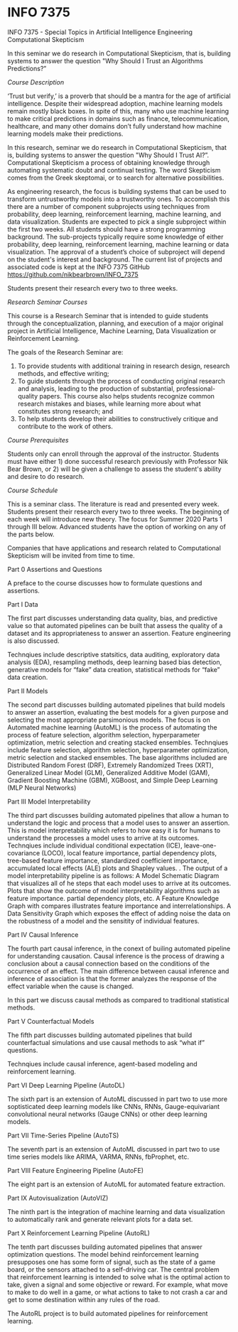 # INFO 7375   
INFO 7375 - Special Topics in Artificial Intelligence Engineering Computational Skepticism   

In this seminar we do research in Computational Skepticism, that is, building systems to answer the question "Why Should I Trust an Algorithms Predictions?”   

_Course Description_    

‘Trust but verify,’ is a proverb that should be a mantra for the age of artificial intelligence. Despite their widespread adoption, machine learning models remain mostly black boxes. In spite of this, many who use machine learning to make critical predictions in domains such as finance, telecommunication, healthcare, and many other domains don’t fully understand how machine learning models make their predictions.

In this research, seminar we do research in Computational Skepticism, that is, building systems to answer the question "Why Should I Trust AI?”.   Computational Skepticism a process of obtaining knowledge through automating systematic doubt and continual testing. The word Skepticism comes from the Greek skeptomai, or to search for alternative possibilities.  

As engineering research, the focus is building systems that can be used to transform untrustworthy models into a trustworthy ones. To accomplish this there are a number of
component subprojects using techniques from probability, deep learning, reinforcement learning, machine learning, and data visualization. Students are expected to pick a single subproject within the first two weeks. All students should have a strong programming background. The sub-projects typically require some knowledge of either probability, deep learning, reinforcement learning, machine learning or data visualization. The approval of a student’s choice of subproject will depend on the student's interest and background. The current list of projects and associated code is kept at the INFO 7375 GitHub https://github.com/nikbearbrown/INFO_7375   

Students present their research every two to three weeks.  


_Research Seminar Courses_   

This course is a Research Seminar that is intended to guide students through the conceptualization, planning, and execution of a major original project in Artificial Intelligence, Machine Learning, Data Visualization or Reinforcement Learning. 

The goals of the Research Seminar are:

1. To provide students with additional training in research design, research methods, and effective writing;     
2. To guide students through the process of conducting original research and analysis, leading to the production of substantial, professional-quality papers. This course also helps students recognize common research mistakes and biases, while learning more about what constitutes strong research; and     
3. To help students develop their abilities to constructively critique and contribute to the work of others.    
 

_Course Prerequisites_

Students only can enroll through the approval of the instructor. Students must have either 1) done successful research previously with Professor Nik Bear Brown, or 2) will be given a challenge to assess the student's ability and desire to do research.


_Course Schedule_    

This is a seminar class. The literature is read and presented every week. Students present their research every two to three weeks. The beginning of each week will introduce new theory. The focus for Summer 2020 Parts 1 through III below.  Advanced students have the option of working on any of the parts below.

Companies that have applications and research related to Computational Skepticism will be invited from time to time. 

Part 0  Assertions and Questions  

A preface to the course discusses how to formulate questions and assertions.

Part I  Data  

The first part discusses understanding data quality, bias, and predictive value so that automated pipelines can be built that assess the quality of a dataset and its appropriateness to answer an assertion. Feature engineering is also discussed.

Technqiues include descriptive statsitics, data auditing, exploratory data analysis (EDA), resampling methods, deep learning based bias detection, generative models for “fake” data creation, statistical methods for “fake” data creation.

Part II  Models  

The second part discusses building automated pipelines that build models to answer an assertion, evaluating the best models for a given purpose and selecting the most appropriate parsimonious models. The focus is on Automated machine learning (AutoML) is the process of automating the process of feature selection, algorithm selection, hyperparameter optimization, metric selection and creating stacked ensembles.
Technqiues include feature selection, algorithm selection, hyperparameter optimization, metric selection and stacked ensembles.
The base algorithms included are Distributed Random Forest (DRF), Extremely Randomized Trees (XRT), Generalized Linear Model (GLM), Generalized Additive Model (GAM), Gradient Boosting Machine (GBM), XGBoost, and Simple Deep Learning (MLP Neural Networks)

Part III  Model Interpretability   

The third part discusses building automated pipelines that allow a human to understand the logic and process that a model uses to answer an assertion. This is model interpretability which refers to how easy it is for humans to understand the processes a model uses to arrive at its outcomes.
Technqiues include individual conditional expectation (ICE), leave-one-covariance (LOCO), local feature importance, partial dependency plots, tree-based feature importance, standardized coefficient importance, accumulated local effects (ALE) plots and Shapley values. .
The output of a model interpretability pipeline is as follows:
A Model Schematic Diagram that visualizes all of he steps that each model uses to arrive at its outcomes.
Plots that show the outcome of model interpretability algorithms such as feature importance. partial dependency plots, etc.
A Feature Knowledge Graph with compares illustrates feature importance and interrelationships.
A Data Sensitivity Graph which exposes the effect of adding noise the data on the robustness of a model and the sensitity of individual features.

Part IV  Causal Inference   

The fourth part causal inference, in the conext of builing automated pipeline for understanding causation. Causal inference is the process of drawing a conclusion about a causal connection based on the conditions of the occurrence of an effect. The main difference between causal inference and inference of association is that the former analyzes the response of the effect variable when the cause is changed. 

In this part we discuss causal methods as compared to traditional statistical methods.

Part V  Counterfactual Models   

The fifth part discusses building automated pipelines that build counterfactual simulations and use causal methods to ask “what if” questions.

Technqiues include causal inference, agent-based modeling and reinforcement learning.

Part VI  Deep Learning Pipeline (AutoDL)   

The sixth part is an extension of AutoML discussed in part two to use more soptisticated deep learning models like CNNs, RNNs, Gauge-equivariant convolutional neural networks (Gauge CNNs) or other deep learning models.

Part VII  Time-Series Pipeline (AutoTS)    

The seventh part is an extension of AutoML discussed in part two to use time series models like ARIMA, VARMA, RNNs, fbProphet, etc. 

Part VIII  Feature Engineering Pipeline (AutoFE)   

The eight part is an extension of AutoML for automated feature extraction.

Part IX  Autovisualization (AutoVIZ)   

The ninth part is the integration of machine learning and data visualization to automatically rank and generate relevant plots for a data set.

Part X  Reinforcement Learning Pipeline (AutoRL)   

The tenth part discusses building automated pipelines that answer optimization questions.  The model behind reinforcement learning presupposes one has some form of signal, such as the state of a game board, or the sensors attached to a self-driving car. The central problem that reinforcement learning is intended to solve what is the optimal action to take, given a signal and some objective or reward. For example, what move to make to do well in a game, or what actions to take to not crash a car and get to some destination within any rules of the road.

The AutoRL project is to build automated pipelines for reinforcement learning.



